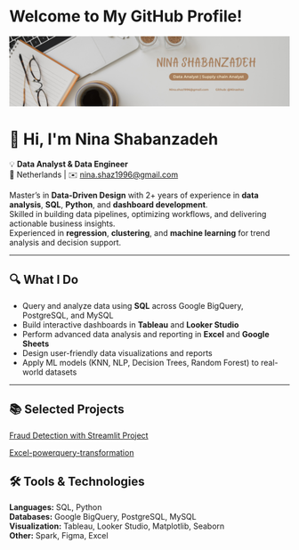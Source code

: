 # Welcome to My GitHub Profile!
![My photo](nini.png)
# 👋 Hi, I'm Nina Shabanzadeh

💡 **Data Analyst & Data Engineer**  
📍 Netherlands | ✉️ nina.shaz1996@gmail.com  

Master’s in **Data-Driven Design** with 2+ years of experience in **data analysis**, **SQL**, **Python**, and **dashboard development**.  
Skilled in building data pipelines, optimizing workflows, and delivering actionable business insights.  
Experienced in **regression**, **clustering**, and **machine learning** for trend analysis and decision support.  

---

## 🔍 What I Do
- Query and analyze data using **SQL** across Google BigQuery, PostgreSQL, and MySQL  
- Build interactive dashboards in **Tableau** and **Looker Studio**  
- Perform advanced data analysis and reporting in **Excel** and **Google Sheets**  
- Design user-friendly data visualizations and reports  
- Apply ML models (KNN, NLP, Decision Trees, Random Forest) to real-world datasets  

---

## 📚 Selected Projects
[Fraud Detection with Streamlit Project](https://github.com/Ninashaz/Fraud-Detection-with-Streamlit)

[Excel-powerquery-transformation](https://github.com/Ninashaz/excel-powerquery-transformation)

## 🛠️ Tools & Technologies
**Languages:** SQL, Python  
**Databases:** Google BigQuery, PostgreSQL, MySQL  
**Visualization:** Tableau, Looker Studio, Matplotlib, Seaborn  
**Other:** Spark, Figma, Excel  

